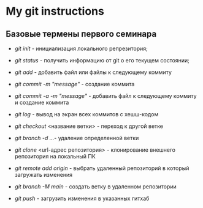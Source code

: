 # My git instructions

## Базовые термены первого семинара 

* *git init* -  инициализация локального репрезитория; 

* *git status* - получить информацию от git о его текущем состоянии;

* *git add* - добавить файл или файлы к следующему коммиту 

* *git commit -m "message"* - создание коммита 

* *git commit -a -m "message"* - добавить файл к следующему коммиту и создание коммита      

* *git log* - вывод на экран всех коммитов с хешш-кодом

* *git checkout* <название ветки> - переход к другой ветке  

* *git branch -d ...*- удаление определенной ветки 

* *git clone* <url-адрес репозитория> - клонирование внешнего репозитория на локальный ПК

* *git remote add origin* - выбрать удаленный репозиторий в который загружать изменения 

* *git branch -M main* - создать ветку в удаленном репозитории

* *git push* - загрузить изменения в указанных гитхаб